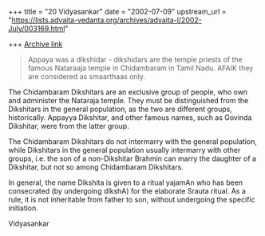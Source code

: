 +++
title = "20 Vidyasankar"
date = "2002-07-09"
upstream_url = "https://lists.advaita-vedanta.org/archives/advaita-l/2002-July/003169.html"

+++
[Archive link](https://lists.advaita-vedanta.org/archives/advaita-l/2002-July/003169.html)

>Appaya was a dikshidar - dikshidars are the temple priests of the famous
>Nataraaja temple in Chidambaram in Tamil Nadu. AFAIK they are considered as
>smaarthaas only.

The Chidambaram Dikshitars are an exclusive group of people, who own and
administer the Nataraja temple. They must be distinguished from the
Dikshitars in the general population, as the two are different groups,
historically. Appayya Dikshitar, and other famous names, such as Govinda
Dikshitar, were from the latter group.

The Chidambaram Dikshitars do not intermarry with the general population,
while Dikshitars in the general population usually intermarry with other
groups, i.e. the son of a non-Dikshitar Brahmin can marry the daughter of a
Dikshitar, but not so among Chidambaram Dikshitars.

In general, the name Dikshita is given to a ritual yajamAn who has been
consecrated (by undergoing dIkshA) for the elaborate Srauta ritual. As a
rule, it is not inheritable from father to son, without undergoing the
specific initiation.

Vidyasankar

